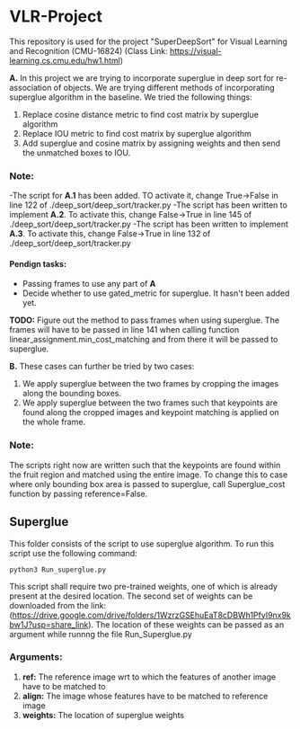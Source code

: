 # VLR-Project
This repository is used for the project "SuperDeepSort" for Visual Learning and Recognition (CMU-16824) (Class Link: https://visual-learning.cs.cmu.edu/hw1.html)

**A.** In this project we are trying to incorporate superglue in deep sort for re-association of objects. We are trying different methods of incorporating superglue algorithm in the baseline. We tried the following things:

1. Replace cosine distance metric to find cost matrix by superglue algorithm
2. Replace IOU metric to find cost matrix by superglue algorithm 
3. Add superglue and cosine matrix by assigning weights and then send the unmatched boxes to IOU.

### Note:
-The script for **A.1** has been added. TO activate it, change True->False in line 122 of ./deep_sort/deep_sort/tracker.py
-The script has been written to implement **A.2**. To activate this, change False->True in line 145 of ./deep_sort/deep_sort/tracker.py
-The script has been written to implement **A.3**. To activate this, change False->True in line 132 of ./deep_sort/deep_sort/tracker.py

#### Pendign tasks:
- Passing frames to use any part of **A**
- Decide whether to use gated_metric for superglue. It hasn't been added yet.

**TODO:** Figure out the method to pass frames when using superglue. The frames will have to be passed in line 141 when calling function linear_assignment.min_cost_matching and from there it will be passed to superglue.

**B.** These cases can further be tried by two cases:
1. We apply superglue between the two frames by cropping the images along the bounding boxes.
2. We apply superglue between the two frames such that keypoints are found along the cropped images and keypoint matching is applied on the whole frame. 

### Note:
The scripts right now are written such that the keypoints are found within the fruit region and matched using the entire image. To change this to case where only bounding box area is passed to superglue, call Superglue_cost function by passing reference=False. 

## Superglue ##
This folder consists of the script to use superglue algorithm. To run this script use the following command:

`python3 Run_superglue.py`

This script shall require two pre-trained weights, one of which is already present at the desired location. The second set of weights can be downloaded from the link:
(https://drive.google.com/drive/folders/1WzrzGSEhuEaT8cDBWh1PfyI9nx9kbw1J?usp=share_link). The location of these weights can be passed as an argument while runnng the file Run_Superglue.py 

### **Arguments:** ###
1. **ref:** The reference image wrt to which the features of another image have to be matched to
2. **align:** The image whose features have to be matched to reference image
3. **weights:** The location of superglue weights
